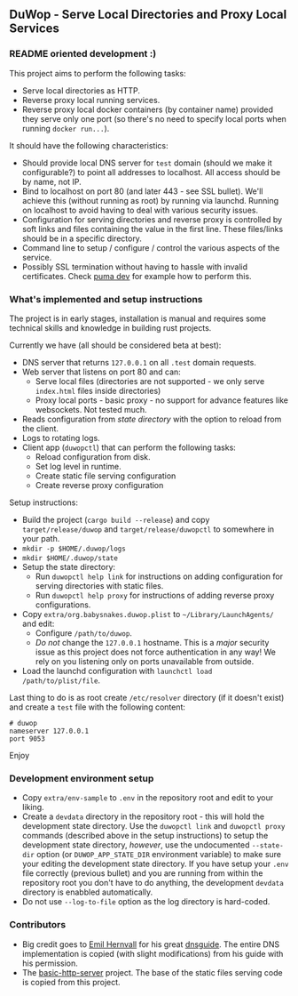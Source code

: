 ## DuWop - Serve Local Directories and Proxy Local Services

### README oriented development :)

This project aims to perform the following tasks:

* Serve local directories as HTTP.
* Reverse proxy local running services.
* Reverse proxy local docker containers (by container name) provided they serve
  only one port (so there's no need to specify local ports when running `docker run...`).

It should have the following characteristics:

* Should provide local DNS server for `test` domain (should we make it
  configurable?) to point all addresses to localhost. All access should be by
  name, not IP.
* Bind to localhost on port 80 (and later 443 - see SSL bullet). We'll achieve
  this (without running as root) by running via launchd. Running on localhost to
  avoid having to deal with various security issues.
* Configuration for serving directories and reverse proxy is controlled by soft
  links and files containing the value in the first line. These files/links
  should be in a specific directory.
* Command line to setup / configure / control the various aspects of the
  service.
* Possibly SSL termination without having to hassle with invalid certificates.
  Check [puma dev][pd] for example how to perform this.

### What's implemented and setup instructions

The project is in early stages, installation is manual and requires some
technical skills and knowledge in building rust projects.

Currently we have (all should be considered beta at best):

* DNS server that returns `127.0.0.1` on all `.test` domain requests.
* Web server that listens on port 80 and can:
    * Serve local files (directories are not supported - we only serve
      `index.html` files inside directories)
    * Proxy local ports - basic proxy - no support for advance features like
      websockets. Not tested much.
* Reads configuration from _state directory_ with the option to reload from the
  client.
* Logs to rotating logs.
* Client app (`duwopctl`) that can perform the following tasks:
    * Reload configuration from disk.
    * Set log level in runtime.
    * Create static file serving configuration
    * Create reverse proxy configuration

Setup instructions:

* Build the project (`cargo build --release`) and copy `target/release/duwop`
  and `target/release/duwopctl` to somewhere in your path.
* `mkdir -p $HOME/.duwop/logs`
* `mkdir $HOME/.duwop/state`
* Setup the state directory:
    * Run `duwopctl help link` for instructions on adding configuration for
      serving directories with static files.
    * Run `duwopctl help proxy` for instructions of adding reverse proxy
      configurations.
* Copy `extra/org.babysnakes.duwop.plist` to `~/Library/LaunchAgents/` and edit:
    * Configure `/path/to/duwop`.
    * *Do not* change the `127.0.0.1` hostname. This is a _major_ security issue
      as this project does not force authentication in any way! We rely on you
      listening only on ports unavailable from outside.
* Load the launchd configuration with `launchctl load /path/to/plist/file`.

Last thing to do is as root create `/etc/resolver` directory (if it doesn't
exist) and create a `test` file with the following content:

```
# duwop
nameserver 127.0.0.1
port 9053
```

Enjoy

### Development environment setup

* Copy `extra/env-sample` to `.env` in the repository root and edit to your
  liking.
* Create a `devdata` directory in the repository root - this will hold the
  development state directory. Use the `duwopctl link` and `duwopctl proxy`
  commands (described above in the setup instructions) to setup the development
  state directory, _however_, use the undocumented `--state-dir` option (or
  `DUWOP_APP_STATE_DIR` environment variable) to make sure your editing the
  development state directory. If you have setup your `.env` file correctly
  (previous bullet) and you are running from within the repository root you
  don't have to do anything, the development `devdata` directory is enabbled
  automatically.
* Do not use `--log-to-file` option as the log directory is hard-coded.

### Contributors

* Big credit goes to [Emil Hernvall][emil] for his great [dnsguide][]. The
  entire DNS implementation is copied (with slight modifications) from his guide
  with his permission.
* The [basic-http-server][bhttp] project. The base of the static files serving
  code is copied from this project.


[pd]: https://github.com/puma/puma-dev
[emil]: https://github.com/EmilHernvall
[dnsguide]: https://github.com/EmilHernvall/dnsguide
[bhttp]: https://github.com/brson/basic-http-server
